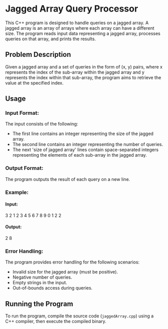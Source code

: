# Jagged Array Query Processor

This C++ program is designed to handle queries on a jagged array. A jagged array is an array of arrays where each array can have a different size. The program reads input data representing a jagged array, processes queries on that array, and prints the results.

## Problem Description

Given a jagged array and a set of queries in the form of (x, y) pairs, where x represents the index of the sub-array within the jagged array and y represents the index within that sub-array, the program aims to retrieve the value at the specified index.

## Usage

### Input Format:

The input consists of the following:
- The first line contains an integer representing the size of the jagged array.
- The second line contains an integer representing the number of queries.
- The next 'size of jagged array' lines contain space-separated integers representing the elements of each sub-array in the jagged array.

### Output Format:

The program outputs the result of each query on a new line.

### Example:

#### Input:

3
2
1 2 3
4 5
6 7 8 9
0 1
2 2


#### Output:

2
8


### Error Handling:

The program provides error handling for the following scenarios:
- Invalid size for the jagged array (must be positive).
- Negative number of queries.
- Empty strings in the input.
- Out-of-bounds access during queries.

## Running the Program

To run the program, compile the source code (`jaggedArray.cpp`) using a C++ compiler, then execute the compiled binary.

